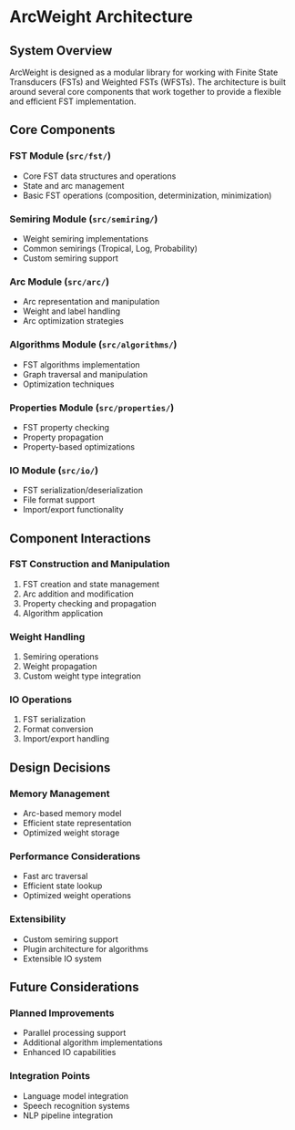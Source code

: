 # ArcWeight Architecture

## System Overview

ArcWeight is designed as a modular library for working with Finite State Transducers (FSTs) and Weighted FSTs (WFSTs). The architecture is built around several core components that work together to provide a flexible and efficient FST implementation.

## Core Components

### FST Module (`src/fst/`)
- Core FST data structures and operations
- State and arc management
- Basic FST operations (composition, determinization, minimization)

### Semiring Module (`src/semiring/`)
- Weight semiring implementations
- Common semirings (Tropical, Log, Probability)
- Custom semiring support

### Arc Module (`src/arc/`)
- Arc representation and manipulation
- Weight and label handling
- Arc optimization strategies

### Algorithms Module (`src/algorithms/`)
- FST algorithms implementation
- Graph traversal and manipulation
- Optimization techniques

### Properties Module (`src/properties/`)
- FST property checking
- Property propagation
- Property-based optimizations

### IO Module (`src/io/`)
- FST serialization/deserialization
- File format support
- Import/export functionality

## Component Interactions

### FST Construction and Manipulation
1. FST creation and state management
2. Arc addition and modification
3. Property checking and propagation
4. Algorithm application

### Weight Handling
1. Semiring operations
2. Weight propagation
3. Custom weight type integration

### IO Operations
1. FST serialization
2. Format conversion
3. Import/export handling

## Design Decisions

### Memory Management
- Arc-based memory model
- Efficient state representation
- Optimized weight storage

### Performance Considerations
- Fast arc traversal
- Efficient state lookup
- Optimized weight operations

### Extensibility
- Custom semiring support
- Plugin architecture for algorithms
- Extensible IO system

## Future Considerations

### Planned Improvements
- Parallel processing support
- Additional algorithm implementations
- Enhanced IO capabilities

### Integration Points
- Language model integration
- Speech recognition systems
- NLP pipeline integration 